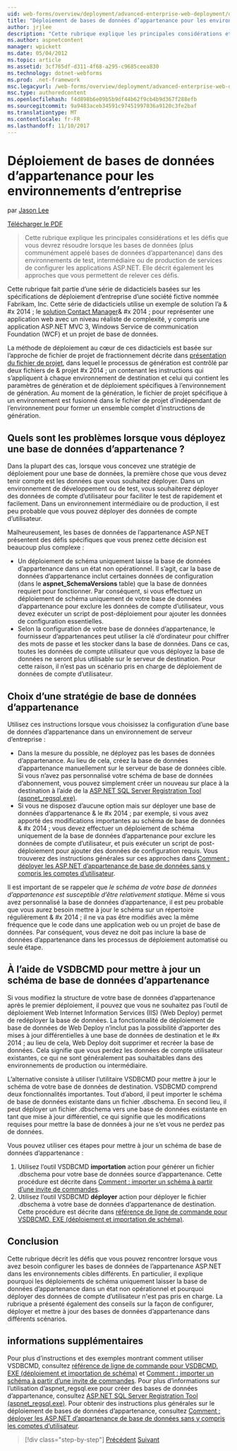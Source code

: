 ```yaml
---
uid: web-forms/overview/deployment/advanced-enterprise-web-deployment/deploying-membership-databases-to-enterprise-environments
title: "Déploiement de bases de données d’appartenance pour les environnements d’entreprise | Documents Microsoft"
author: jrjlee
description: "Cette rubrique explique les principales considérations et les défis que vous devrez résoudre lorsque vous configurez des bases de données ASP.NET application services (plus fréquent..."
ms.author: aspnetcontent
manager: wpickett
ms.date: 05/04/2012
ms.topic: article
ms.assetid: 3cf765df-d311-4f68-a295-c9685ceea830
ms.technology: dotnet-webforms
ms.prod: .net-framework
msc.legacyurl: /web-forms/overview/deployment/advanced-enterprise-web-deployment/deploying-membership-databases-to-enterprise-environments
msc.type: authoredcontent
ms.openlocfilehash: f4d898b6e09b5b9df44b62f9cb4b9d367f288efb
ms.sourcegitcommit: 9a9483aceb34591c97451997036a9120c3fe2baf
ms.translationtype: MT
ms.contentlocale: fr-FR
ms.lasthandoff: 11/10/2017
---
```

<a name="deploying-membership-databases-to-enterprise-environments"></a>Déploiement de bases de données d’appartenance pour les environnements d’entreprise
====================
par [Jason Lee](https://github.com/jrjlee)

[Télécharger le PDF](https://msdnshared.blob.core.windows.net/media/MSDNBlogsFS/prod.evol.blogs.msdn.com/CommunityServer.Blogs.Components.WeblogFiles/00/00/00/63/56/8130.DeployingWebAppsInEnterpriseScenarios.pdf)

> Cette rubrique explique les principales considérations et les défis que vous devrez résoudre lorsque les bases de données (plus communément appelé bases de données d’appartenance) dans des environnements de test, intermédiaire ou de production de services de configurer les applications ASP.NET. Elle décrit également les approches que vous permettent de relever ces défis.


Cette rubrique fait partie d’une série de didacticiels basées sur les spécifications de déploiement d’entreprise d’une société fictive nommée Fabrikam, Inc. Cette série de didacticiels utilise un exemple de solution l’a & #x 2014 ; le [solution Contact Manager](../web-deployment-in-the-enterprise/the-contact-manager-solution.md)& #x 2014 ; pour représenter une application web avec un niveau réaliste de complexité, y compris une application ASP.NET MVC 3, Windows Service de communication Foundation (WCF) et un projet de base de données.

La méthode de déploiement au cœur de ces didacticiels est basée sur l’approche de fichier de projet de fractionnement décrite dans [présentation du fichier de projet](../web-deployment-in-the-enterprise/understanding-the-project-file.md), dans lequel le processus de génération est contrôlé par deux fichiers de & projet #x 2014 ; un contenant les instructions qui s’appliquent à chaque environnement de destination et celui qui contient les paramètres de génération et de déploiement spécifiques à l’environnement de génération. Au moment de la génération, le fichier de projet spécifique à un environnement est fusionné dans le fichier de projet d’indépendant de l’environnement pour former un ensemble complet d’instructions de génération.

## <a name="what-are-the-issues-when-you-deploy-a-membership-database"></a>Quels sont les problèmes lorsque vous déployez une base de données d’appartenance ?

Dans la plupart des cas, lorsque vous concevez une stratégie de déploiement pour une base de données, la première chose que vous devez tenir compte est les données que vous souhaitez déployer. Dans un environnement de développement ou de test, vous souhaiterez déployer des données de compte d’utilisateur pour faciliter le test de rapidement et facilement. Dans un environnement intermédiaire ou de production, il est peu probable que vous pouvez déployer des données de compte d’utilisateur.

Malheureusement, les bases de données de l’appartenance ASP.NET présentent des défis spécifiques que vous prenez cette décision est beaucoup plus complexe :

- Un déploiement de schéma uniquement laisse la base de données d’appartenance dans un état non opérationnel. Il s’agit, car la base de données d’appartenance inclut certaines données de configuration (dans le **aspnet\_SchemaVersions** table) que la base de données requiert pour fonctionner. Par conséquent, si vous effectuez un déploiement de schéma uniquement de votre base de données d’appartenance pour exclure les données de compte d’utilisateur, vous devez exécuter un script de post-déploiement pour ajouter les données de configuration essentielles.
- Selon la configuration de votre base de données d’appartenance, le fournisseur d’appartenances peut utiliser la clé d’ordinateur pour chiffrer des mots de passe et les stocker dans la base de données. Dans ce cas, toutes les données de compte utilisateur que vous déployez la base de données ne seront plus utilisable sur le serveur de destination. Pour cette raison, il n’est pas un scénario pris en charge de déploiement de données de compte d’utilisateur.

## <a name="choosing-a-membership-database-strategy"></a>Choix d’une stratégie de base de données d’appartenance

Utilisez ces instructions lorsque vous choisissez la configuration d’une base de données d’appartenance dans un environnement de serveur d’entreprise :

- Dans la mesure du possible, ne déployez pas les bases de données d’appartenance. Au lieu de cela, créez la base de données d’appartenance manuellement sur le serveur de base de données cible. Si vous n’avez pas personnalisé votre schéma de base de données d’abonnement, vous pouvez simplement créer un nouveau sur place à la destination à l’aide de la [ASP.NET SQL Server Registration Tool (aspnet\_regsql.exe)](https://msdn.microsoft.com/en-us/library/ms229862(v=vs.100).aspx).
- Si vous ne disposez d’aucune option mais sur déployer une base de données d’appartenance & le #x 2014 ; par exemple, si vous avez apporté des modifications importantes au schéma de base de données & #x 2014 ; vous devez effectuer un déploiement de schéma uniquement de la base de données d’appartenance pour exclure les données de compte d’utilisateur, et puis exécuter un script de post-déploiement pour ajouter des données de configuration requis. Vous trouverez des instructions générales sur ces approches dans [Comment : déployer les ASP.NET d’appartenance de base de données sans y compris les comptes d’utilisateur](https://msdn.microsoft.com/en-us/library/ff361972(v=vs.100).aspx).

Il est important de se rappeler que *le schéma de votre base de données d’appartenance est susceptible d’être relativement statique*. Même si vous avez personnalisé la base de données d’appartenance, il est peu probable que vous aurez besoin mettre à jour le schéma sur un répertoire régulièrement & #x 2014 ; il ne va pas être modifiés avec la même fréquence que le code dans une application web ou un projet de base de données. Par conséquent, vous devez ne doit pas inclure la base de données d’appartenance dans les processus de déploiement automatisé ou seule étape.

## <a name="using-vsdbcmd-to-update-a-membership-database-schema"></a>À l’aide de VSDBCMD pour mettre à jour un schéma de base de données d’appartenance

Si vous modifiez la structure de votre base de données d’appartenance après le premier déploiement, il pouvez que vous ne souhaitez pas l’outil de déploiement Web Internet Information Services (IIS) (Web Deploy) permet de redéployer la base de données. La fonctionnalité de déploiement de base de données de Web Deploy n’inclut pas la possibilité d’apporter des mises à jour différentielles à une base de données de destination et le #x 2014 ; au lieu de cela, Web Deploy doit supprimer et recréer la base de données. Cela signifie que vous perdez les données de compte utilisateur existantes, ce qui ne sont généralement pas souhaitables dans des environnements de production ou intermédiaire.

L’alternative consiste à utiliser l’utilitaire VSDBCMD pour mettre à jour le schéma de votre base de données de destination. VSDBCMD comprend deux fonctionnalités importantes. Tout d’abord, il peut importer le schéma de base de données existante dans un fichier .dbschema. En second lieu, il peut déployer un fichier .dbschema vers une base de données existante en tant que mise à jour différentiel, ce qui signifie que les modifications requises pour mettre la base de données à jour ne s’et vous ne perdez pas de données.

Vous pouvez utiliser ces étapes pour mettre à jour un schéma de base de données d’appartenance :

1. Utilisez l’outil VSDBCMD **importation** action pour générer un fichier .dbschema pour votre base de données source d’appartenance. Cette procédure est décrite dans [Comment : importer un schéma à partir d’une invite de commandes](https://msdn.microsoft.com/en-us/library/dd172135.aspx).
2. Utilisez l’outil VSDBCMD **déployer** action pour déployer le fichier .dbschema à votre base de données d’appartenance de destination. Cette procédure est décrite dans [référence de ligne de commande pour VSDBCMD. EXE (déploiement et importation de schéma)](https://msdn.microsoft.com/en-us/library/dd193283.aspx).

## <a name="conclusion"></a>Conclusion

Cette rubrique décrit les défis que vous pouvez rencontrer lorsque vous avez besoin configurer les bases de données de l’appartenance ASP.NET dans les environnements cibles différents. En particulier, il explique pourquoi les déploiements de schéma uniquement laisser la base de données d’appartenance dans un état non opérationnel et pourquoi déployer des données de compte d’utilisateur n'est pas pris en charge. La rubrique a présenté également des conseils sur la façon de configurer, déployer et mettre à jour des bases de données d’appartenance dans différents scénarios.

## <a name="further-reading"></a>informations supplémentaires

Pour plus d’instructions et des exemples montrant comment utiliser VSDBCMD, consultez [référence de ligne de commande pour VSDBCMD. EXE (déploiement et importation de schéma)](https://msdn.microsoft.com/en-us/library/dd193283.aspx) et [Comment : importer un schéma à partir d’une invite de commandes](https://msdn.microsoft.com/en-us/library/dd172135.aspx). Pour plus d’informations sur l’utilisation d’aspnet\_regsql.exe pour créer des bases de données d’appartenance, consultez [ASP.NET SQL Server Registration Tool (aspnet\_regsql.exe)](https://msdn.microsoft.com/en-us/library/ms229862(v=vs.100).aspx). Pour obtenir des instructions plus générales sur le déploiement de bases de données d’appartenance, consultez [Comment : déployer les ASP.NET d’appartenance de base de données sans y compris les comptes d’utilisateur](https://msdn.microsoft.com/en-us/library/ff361972(v=vs.100).aspx).

>[!div class="step-by-step"]
[Précédent](deploying-database-role-memberships-to-test-environments.md)
[Suivant](excluding-files-and-folders-from-deployment.md)

